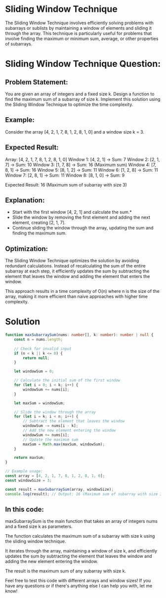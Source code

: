 # Sliding Window Technique

The Sliding Window Technique involves efficiently solving problems with subarrays or sublists by maintaining a window of elements and sliding it through the array. This technique is particularly useful for problems that involve finding the maximum or minimum sum, average, or other properties of subarrays.

# Sliding Window Technique Question:

## Problem Statement:
You are given an array of integers and a fixed size k. Design a function to find the maximum sum of a subarray of size k. Implement this solution using the Sliding Window Technique to optimize the time complexity.

## Example:
Consider the array [4, 2, 1, 7, 8, 1, 2, 8, 1, 0] and a window size k = 3.

## Expected Result:

Array: [4, 2, 1, 7, 8, 1, 2, 8, 1, 0]
Window 1: [4, 2, 1] -> Sum: 7
Window 2: [2, 1, 7] -> Sum: 10
Window 3: [1, 7, 8] -> Sum: 16 (Maximum sum)
Window 4: [7, 8, 1] -> Sum: 16
Window 5: [8, 1, 2] -> Sum: 11
Window 6: [1, 2, 8] -> Sum: 11
Window 7: [2, 8, 1] -> Sum: 11
Window 8: [8, 1, 0] -> Sum: 9

Expected Result: 16 (Maximum sum of subarray with size 3)

## Explanation:

* Start with the first window [4, 2, 1] and calculate the sum.* 
* Slide the window by removing the first element and adding the next element, creating [2, 1, 7].
* Continue sliding the window through the array, updating the sum and finding the maximum sum.

## Optimization:

The Sliding Window Technique optimizes the solution by avoiding redundant calculations. Instead of recalculating the sum of the entire subarray at each step, it efficiently updates the sum by subtracting the element that leaves the window and adding the element that enters the window.

This approach results in a time complexity of O(n) where n is the size of the array, making it more efficient than naive approaches with higher time complexity.

# Solution

```typescript
function maxSubarraySum(nums: number[], k: number): number | null {
    const n = nums.length;
    
    // Check for invalid input
    if (n < k || k <= 0) {
        return null;
    }

    let windowSum = 0;

    // Calculate the initial sum of the first window
    for (let i = 0; i < k; i++) {
        windowSum += nums[i];
    }

    let maxSum = windowSum;

    // Slide the window through the array
    for (let i = k; i < n; i++) {
        // Subtract the element that leaves the window
        windowSum -= nums[i - k];
        // Add the new element entering the window
        windowSum += nums[i];
        // Update the maximum sum
        maxSum = Math.max(maxSum, windowSum);
    }

    return maxSum;
}

// Example usage:
const array = [4, 2, 1, 7, 8, 1, 2, 8, 1, 0];
const windowSize = 3;

const result = maxSubarraySum(array, windowSize);
console.log(result); // Output: 16 (Maximum sum of subarray with size 3)

```

## In this code:

maxSubarraySum is the main function that takes an array of integers nums and a fixed size k as parameters.

The function calculates the maximum sum of a subarray with size k using the sliding window technique.

It iterates through the array, maintaining a window of size k, and efficiently updates the sum by subtracting the element that leaves the window and adding the new element entering the window.

The result is the maximum sum of any subarray with size k.

Feel free to test this code with different arrays and window sizes! If you have any questions or if there's anything else I can help you with, let me know!